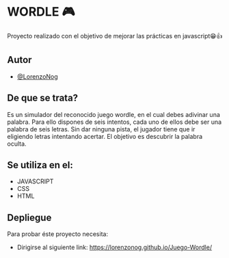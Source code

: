 # WORDLE 🎮

Proyecto realizado con el objetivo de mejorar las prácticas en javascript😁👍


## Autor

- [@LorenzoNog](https://www.github.com/LorenzoNog)


## De que se trata?

Es un simulador del reconocido juego wordle, en el cual debes adivinar una palabra. Para ello dispones de seis intentos, cada uno de ellos debe ser una palabra de seis letras. Sin dar ninguna pista, el jugador tiene que ir eligiendo letras intentando acertar. El objetivo es descubrir la palabra oculta.


## Se utiliza en el:

- JAVASCRIPT
- CSS
- HTML


## Depliegue

Para probar éste proyecto necesita:

- Dirigirse al siguiente link: 
https://lorenzonog.github.io/Juego-Wordle/
